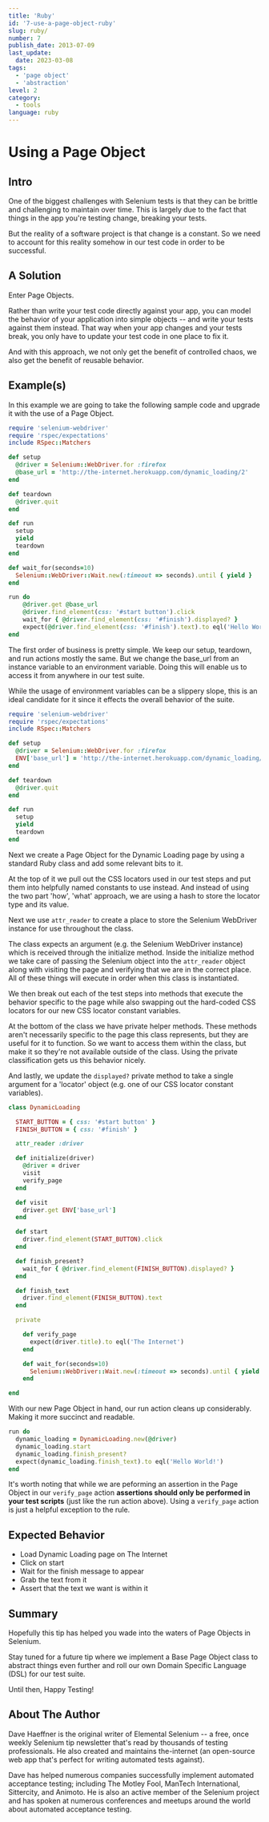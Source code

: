 ```yaml
---
title: 'Ruby'
id: '7-use-a-page-object-ruby'
slug: ruby/
number: 7
publish_date: 2013-07-09
last_update:
  date: 2023-03-08
tags:
  - 'page object'
  - 'abstraction'
level: 2
category:
  - tools
language: ruby
---
```


# Using a Page Object

## Intro

One of the biggest challenges with Selenium tests is that they can be brittle and challenging to maintain over time. 
This is largely due to the fact that things in the app you're testing change, breaking your tests.

But the reality of a software project is that change is a constant. So we need to account for this reality somehow 
in our test code in order to be successful.

## A Solution

Enter Page Objects.

Rather than write your test code directly against your app, you can model the behavior of your application into 
simple objects -- and write your tests against them instead. That way when your app changes and your tests break, 
you only have to update your test code in one place to fix it.

And with this approach, we not only get the benefit of controlled chaos, we also get the benefit of reusable behavior.

## Example(s)

In this example we are going to take the following sample code and upgrade it with the use of a Page Object.

```ruby
require 'selenium-webdriver'
require 'rspec/expectations'
include RSpec::Matchers

def setup
  @driver = Selenium::WebDriver.for :firefox
  @base_url = 'http://the-internet.herokuapp.com/dynamic_loading/2'
end

def teardown
  @driver.quit
end

def run
  setup
  yield
  teardown
end

def wait_for(seconds=10)
  Selenium::WebDriver::Wait.new(:timeout => seconds).until { yield }
end

run do
    @driver.get @base_url
    @driver.find_element(css: '#start button').click
    wait_for { @driver.find_element(css: '#finish').displayed? }
    expect(@driver.find_element(css: '#finish').text).to eql('Hello World!')
end
```

The first order of business is pretty simple. We keep our setup, teardown, and run actions mostly the same. 
But we change the base_url from an instance variable to an environment variable. Doing this will enable 
us to access it from anywhere in our test suite.

While the usage of environment variables can be a slippery slope, this is an ideal candidate for it since 
it effects the overall behavior of the suite.

```ruby
require 'selenium-webdriver'
require 'rspec/expectations'
include RSpec::Matchers

def setup
  @driver = Selenium::WebDriver.for :firefox
  ENV['base_url'] = 'http://the-internet.herokuapp.com/dynamic_loading/2'
end

def teardown
  @driver.quit
end

def run
  setup
  yield
  teardown
end
```

Next we create a Page Object for the Dynamic Loading page by using a standard Ruby class and add some relevant 
bits to it.

At the top of it we pull out the CSS locators used in our test steps and put them into helpfully 
named constants to use instead. And instead of using the two part 'how', 'what' approach, we are 
using a hash to store the locator type and its value.

Next we use `attr_reader` to create a place to store the Selenium WebDriver instance for use throughout the class.

The class expects an argument (e.g. the Selenium WebDriver instance) which is received through the initialize method. 
Inside the initialize method we take care of passing the Selenium object into the `attr_reader` object along with 
visiting the page and verifying that we are in the correct place. All of these things will execute in order when 
this class is instantiated.

We then break out each of the test steps into methods that execute the behavior specific to the page while also 
swapping out the hard-coded CSS locators for our new CSS locator constant variables.

At the bottom of the class we have private helper methods. These methods aren't necessarily specific to the page 
this class represents, but they are useful for it to function. So we want to access them within the class, but 
make it so they're not available outside of the class. Using the private classification gets us this behavior nicely.

And lastly, we update the `displayed?` private method to take a single argument for a 'locator' object (e.g. one of 
our CSS locator constant variables).

```ruby
class DynamicLoading

  START_BUTTON = { css: '#start button' }
  FINISH_BUTTON = { css: '#finish' }

  attr_reader :driver

  def initialize(driver)
    @driver = driver
    visit
    verify_page
  end

  def visit
    driver.get ENV['base_url']
  end

  def start
    driver.find_element(START_BUTTON).click
  end

  def finish_present?
    wait_for { @driver.find_element(FINISH_BUTTON).displayed? }
  end

  def finish_text
    driver.find_element(FINISH_BUTTON).text
  end

  private

    def verify_page
      expect(driver.title).to eql('The Internet')
    end

    def wait_for(seconds=10)
      Selenium::WebDriver::Wait.new(:timeout => seconds).until { yield }
    end

end
```

With our new Page Object in hand, our run action cleans up considerably. Making it more succinct and readable.

```ruby
run do
  dynamic_loading = DynamicLoading.new(@driver)
  dynamic_loading.start
  dynamic_loading.finish_present?
  expect(dynamic_loading.finish_text).to eql('Hello World!')
end
```

It's worth noting that while we are peforming an assertion in the Page Object in our `verify_page` 
action __assertions should only be performed in your test scripts__ (just like the run action above). 
Using a `verify_page` action is just a helpful exception to the rule.

## Expected Behavior

+ Load Dynamic Loading page on The Internet
+ Click on start
+ Wait for the finish message to appear
+ Grab the text from it
+ Assert that the text we want is within it

## Summary

Hopefully this tip has helped you wade into the waters of Page Objects in Selenium.

Stay tuned for a future tip where we implement a Base Page Object class to abstract things even further 
and roll our own Domain Specific Language (DSL) for our test suite.

Until then, Happy Testing!

## About The Author

Dave Haeffner is the original writer of Elemental Selenium -- a free, once weekly Selenium tip newsletter that's read by 
thousands of testing professionals. He also created and maintains the-internet (an open-source web app that's perfect 
for writing automated tests against).

Dave has helped numerous companies successfully implement automated acceptance testing; including The Motley Fool, 
ManTech International, Sittercity, and Animoto. He is also an active member of the Selenium project and has spoken at 
numerous conferences and meetups around the world about automated acceptance testing.
